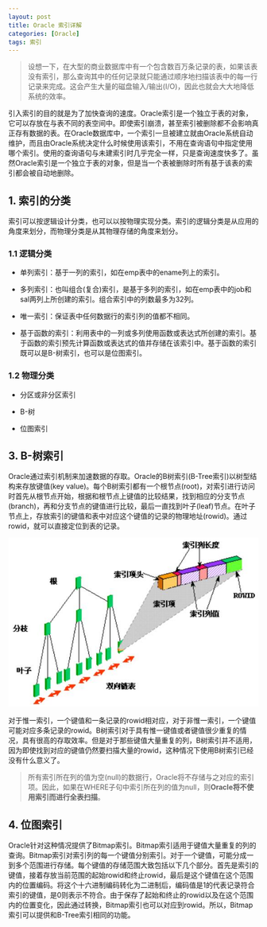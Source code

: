 ```yaml
---
layout: post
title: Oracle 索引详解
categories: [Oracle]
tags: 索引
---
```


>设想一下，在大型的商业数据库中有一个包含数百万条记录的表，如果该表没有索引，那么查询其中的任何记录就只能通过顺序地扫描该表中的每一行记录来完成。这会产生大量的磁盘输入/输出(I/O)，因此也就会大大地降低系统的效率。

引入索引的目的就是为了加快查询的速度。Oracle索引是一个独立于表的对象，它可以存放在与表不同的表空间中。即使索引崩溃，甚至索引被删除都不会影响真正存有数据的表。在Oracle数据库中，一个索引一旦被建立就由Oracle系统自动维护，而且由Oracle系统决定什么时候使用该索引，不用在查询语句中指定使用哪个索引。使用的查询语句与未建索引时几乎完全一样，只是查询速度快多了。虽然Oracle索引是一个独立于表的对象，但是当一个表被删除时所有基于该表的索引都会被自动地删除。

## 1. 索引的分类

索引可以按逻辑设计分类，也可以以按物理实现分类。索引的逻辑分类是从应用的角度来划分，而物理分类是从其物理存储的角度来划分。

### 1.1 逻辑分类

- 单列索引：基于一列的索引，如在emp表中的ename列上的索引。

- 多列索引：也叫组合(复合)索引，是基于多列的索引，如在emp表中的job和sal两列上所创建的索引。组合索引中的列数最多为32列。

- 唯一索引：保证表中任何数据行的索引列的值都不相同。

- 基于函数的索引：利用表中的一列或多列使用函数或表达式所创建的索引。基于函数的索引预先计算函数或表达式的值并存储在该索引中。基于函数的索引既可以是B-树索引，也可以是位图索引。

### 1.2 物理分类

- 分区或非分区索引

- B-树

- 位图索引

## 3. B-树索引


Oracle通过索引机制来加速数据的存取。Oracle的B树索引(B-Tree索引)以树型结构来存放键值(key value)。每个B树索引都有一个根节点(root)，对索引进行访问时首先从根节点开始，根据和根节点上键值的比较结果，找到相应的分支节点(branch)，再和分支节点的键值进行比较，最后一直找到叶子(leaf)节点。在叶子节点上，存放索引的键值和表中对应这个键值的记录的物理地址(rowid)。通过rowid，就可以直接定位到表的记录。

![](/images/posts/20180622134027.jpg)

对于惟一索引，一个键值和一条记录的rowid相对应，对于非惟一索引，一个键值可能对应多条记录的rowid。B树索引对于具有惟一键值或者键值很少重复的情况，具有很高的存取效率。但是对于那些键值大量重复的列，B树索引并不适用，因为即使找到对应的键值仍然要扫描大量的rowid，这种情况下使用B树索引已经没有什么意义了。

> 所有索引所在列的值为空(null)的数据行，Oracle将不存储与之对应的索引项。因此，如果在WHERE子句中索引所在列的值为null，则**Oracle将不使用索引而进行全表扫描**。

## 4. 位图索引

Oracle针对这种情况提供了Bitmap索引。Bitmap索引适用于键值大量重复的列的查询。Bitmap索引对索引列的每一个键值分别索引。对于一个键值，可能分成一到多个范围进行存储。每个键值的存储范围大致包括以下几个部分。首先是索引的键值，接着存放当前范围的起始rowid和终止rowid，最后是这个键值在这个范围内的位置编码。将这个十六进制编码转化为二进制后，编码值是1的代表记录符合索引的键值，是0则表示不符合。由于保存了起始和终止的rowid以及在这个范围内的位置变化，因此通过转换，Bitmap索引也可以对应到rowid。所以，Bitmap索引可以提供和B-Tree索引相同的功能。